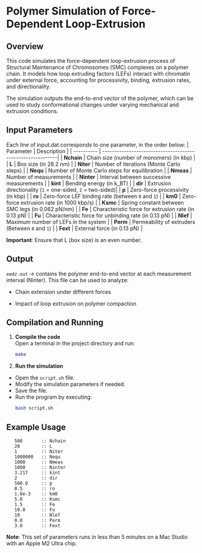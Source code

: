 # Polymer Simulation of Force-Dependent Loop-Extrusion
## Overview
This code simulates the force-dependent loop-extrusion process of Structural Maintenance of Chromosomes (SMC) complexes on a polymer chain. It models how loop extruding factors (LEFs) interact with chromatin under external force, accounting for processivity, binding, extrusion rates, and directionality.

The simulation outputs the end-to-end vector of the polymer, which can be used to study conformational changes under varying mechanical and extrusion conditions.
## Input Parameters
Each line of input.dat corresponds to one parameter, in the order below:
| Parameter  | Description                                                | 
| ---------- | -----------------------------------------------------------| 
| **Nchain** | Chain size (number of monomers) (in kbp)                   | 
| **L**      | Box size (in 28.2 nm)                                      | 
| **Niter**  | Number of iterations (Monte Carlo steps)                   |
| **Nequ**   | Number of Monte Carlo steps for equilibration              |
| **Nmeas**  | Number of measurements                                     |
| **Ninter** | Interval between successive measurements                   | 
| **kint**   | Bending energy (in k_BT)                                   | 
| **dir**    | Extrusion directionality (`1` = one-sided, `2` = two-sided)| 
| **p**      | Zero-force processivity (in kbp)                           |
| **ro**     | Zero-force LEF binding rate (between `0` and `1`)          |
| **km0**    | Zero-force extrusion rate (in 1000 kbp/s)                  |
| **Ksmc**   | Spring constant between SMC legs (in 0.062 pN/nm)          |
| **Fe**     | Characteristic force for extrusion rate (in 0.13 pN)       | 
| **Fu**     | Characteristic force for unbinding rate (in 0.13 pN)       | 
| **Nlef**   | Maximum number of LEFs in the system                       |
| **Perm**   | Permeability of extruders (Between `0` and `1`)            | 
| **Fext**   | External force (in 0.13 pN)                                | 

**Important**: Ensure that L (box size) is an even number.

## Output
`eedz.out` → contains the polymer end-to-end vector at each measurement interval (Ninter).
This file can be used to analyze:

- Chain extension under different forces

- Impact of loop extrusion on polymer compaction

## Compilation and Running
1. **Compile the code**  
   Open a terminal in the project directory and run:
   ```bash
   make
2. **Run the simulation**
- Open the `script.sh` file.
- Modify the simulation parameters if needed.
- Save the file.
- Run the program by executing:
  ```bash
  bash script.sh

## Example Usage
```text
   500       :: Nchain 
   20        :: L 
   1         :: Niter 
   1000000   :: Nequ 
   1000      :: Nmeas 
   1000      :: Ninter 
   3.217     :: kint 
   2         :: dir 
   500.0     :: p 
   0.5       :: ro 
   1.0e-3    :: km0 
   5.0       :: Ksmc 
   1.5       :: Fe 
   10.0      :: Fu 
   10        :: Nlef 
   0.0       :: Perm 
   3.0       :: Fext
```

**Note**: This set of parameters runs in less than 5 minutes on a Mac Studio with an Apple M2 Ultra chip.
